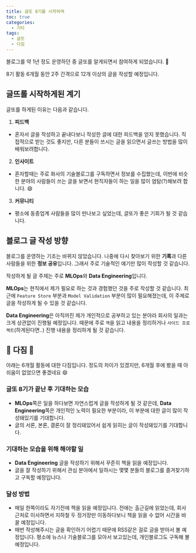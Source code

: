 ```yaml
---
title: 글또 8기를 시작하며
toc: true
categories:
  - 기타
tags:
  - 글또
  - 다짐
---
```


블로그를 약 1년 정도 운영하던 중 글또를 알게되면서 참여하게 되었습니다. 👏

8기 활동 6개월 동안 2주 간격으로 12개 이상의 글을 작성할 예정입니다.

## 글뜨롤 시작하게된 계기

글또를 하게된 이유는 다음과 같습니다.

1. **피드백**
  - 혼자서 글을 작성하고 끝내다보니 작성한 글에 대한 피드백을 얻지 못했습니다. 직접적으로 받는 것도 좋지만, 다른 분들이 쓰시는 글을 읽으면서 글쓰는 방법을 많이 배워보려합니다.
2. **인사이트**
  - 혼자할때는 주로 화사의 기술블로그를 구독하면서 정보를 수집했는데, 이번에 비슷한 분야의 사람들이 쓰는 글을 보면서 현직자들이 하는 일을 많이 염탐(?)해보려 합니다. 😄
3. **커뮤니티**
  - 평소에 동종업계 사람들을 많이 만나보고 싶었는데, 글또가 좋은 기회가 될 것 같습니다.

## 블로그 글 작성 방향

블로그를 운영하는 기조는 바뀌지 않았습니다. 나중에 다시 찾아보기 위한 **기록**과 다른 사람들을 위한 **정보 공유**입니다. 그래서 주로 기술적인 얘기만 많이 작성할 것 같습니다.

작성하게 될 글 주제는 주로 **MLOps**와 **Data Engineering**입니다.

**MLOps**는 현직에서 제가 필요로 하는 것과 경험했던 것을 주로 작성할 것 같습니다. 최근에 `Feature Store` 부분과 `Model Validation` 부분이 많이 필요해졌는데, 이 주제로 글을 작성하게 될 수 있을 것 같습니다.

**Data Engineering**은 아직까진 제가 개인적으로 공부하고 있는 분야라 회사의 일과는 크게 상관없이 진행될 예정입니다. 때문에 주로 `책`을 읽고 내용을 정리하거나 `사이드 프로젝트`(하게된다면..) 진행 내용을 정리하게 될 것 같습니다.


## 💪 다짐 💪
아래는 6개월 활동에 대한 다짐입니다. 정도의 차이가 있겠지만, 6개월 후에 봤을 때 아쉬움이 없었으면 좋겠네요 😄

### 글또 8기가 끝난 후 기대하는 모습
- **MLOps**쪽은 일을 하다보면 자연스럽게 글을 작성하게 될 것 같은데, **Data Engineering**쪽은 개인적인 노력이 필요한 부분이라, 이 부분에 대한 글이 많이 작성돼있기를 기대합니다.
- 글의 서론, 본론, 결론이 잘 정리돼있어서 쉽게 읽히는 글이 작성돼있기를 기대합니다.

### 기대하는 모습을 위해 해야할 일
- **Data Engineering** 글을 작성하기 위해서 꾸준히 책을 읽을 예정입니다. 
- 글을 잘 작성하기 위해서 관심 분야에서 일하시는 몇몇 분들의 블로그를 즐겨찾기하고 구독할 예정입니다.

### 달성 방법
- 매일 한쪽이라도 자기전에 책을 읽을 예정입니다. 전에는 출근길에 읽었는데, 회사 근처로 이사하면서 지하철 두 정거장만 이동하다보니 책을 읽을 수 없어 시간을 바꿀 예정입니다.
- 매번 작성해주시는 글을 확인하기 어렵기 때문에 RSS같은 걸로 글을 받아서 볼 예정입니다. 평소에 뉴스나 기술블로그를 모아서 보고있는데, 개인블로그도 구독해 볼 예정입니다.
